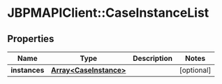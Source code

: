 # JBPMAPIClient::CaseInstanceList

## Properties
Name | Type | Description | Notes
------------ | ------------- | ------------- | -------------
**instances** | [**Array&lt;CaseInstance&gt;**](CaseInstance.md) |  | [optional] 


